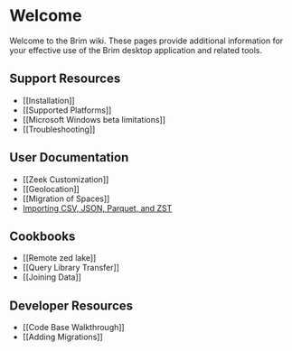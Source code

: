 # Welcome

Welcome to the Brim wiki. These pages provide additional information for your
effective use of the Brim desktop application and related tools.

## Support Resources

- [[Installation]]
- [[Supported Platforms]]
- [[Microsoft Windows beta limitations]]
- [[Troubleshooting]]

## User Documentation

- [[Zeek Customization]]
- [[Geolocation]]
- [[Migration of Spaces]]<!-- markdown-link-check-disable -->
- [Importing CSV, JSON, Parquet, and ZST](Importing-CSV-JSON-Parquet-and-ZST)
<!-- markdown-link-check-enable-->

## Cookbooks

- [[Remote zed lake]]
- [[Query Library Transfer]]
- [[Joining Data]]

## Developer Resources

- [[Code Base Walkthrough]]
- [[Adding Migrations]]
